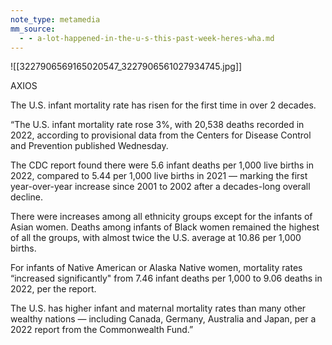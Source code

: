 ```yaml
---
note_type: metamedia
mm_source:
  - - a-lot-happened-in-the-u-s-this-past-week-heres-wha.md
---
```


![[3227906569165020547_3227906561027934745.jpg]]

AXIOS

The U.S. infant mortality rate has risen for
the first time in over 2 decades.

“The U.S. infant mortality rate rose 3%, with 20,538
deaths recorded in 2022, according to provisional data
from the Centers for Disease Control and Prevention
published Wednesday.

The CDC report found there were 5.6 infant deaths per
1,000 live births in 2022, compared to 5.44 per 1,000 live
births in 2021 — marking the first year-over-year increase
since 2001 to 2002 after a decades-long overall decline.

There were increases among all ethnicity groups except
for the infants of Asian women. Deaths among infants of
Black women remained the highest of all the groups, with
almost twice the U.S. average at 10.86 per 1,000 births.

For infants of Native American or Alaska Native women,
mortality rates “increased significantly" from 7.46 infant
deaths per 1,000 to 9.06 deaths in 2022, per the report.

The U.S. has higher infant and maternal mortality rates
than many other wealthy nations — including Canada,
Germany, Australia and Japan, per a 2022 report from
the Commonwealth Fund.”

